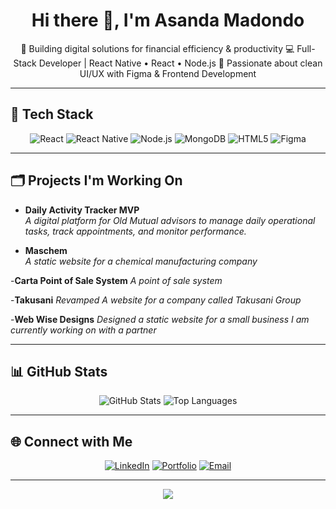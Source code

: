 <h1 align="center">Hi there 👋, I'm Asanda Madondo</h1>

<p align="center">
🚀 Building digital solutions for financial efficiency & productivity  
💻 Full-Stack Developer | React Native • React • Node.js  
🎨 Passionate about clean UI/UX with Figma & Frontend Development  
</p>

---

## 🧰 Tech Stack

<p align="center">
<img src="https://img.shields.io/badge/React-20232A?style=for-the-badge&logo=react&logoColor=61DAFB" alt="React"/>
<img src="https://img.shields.io/badge/React_Native-20232A?style=for-the-badge&logo=react&logoColor=61DAFB" alt="React Native"/>
<img src="https://img.shields.io/badge/Node.js-43853D?style=for-the-badge&logo=node.js&logoColor=white" alt="Node.js"/>
<img src="https://img.shields.io/badge/MongoDB-4EA94B?style=for-the-badge&logo=mongodb&logoColor=white" alt="MongoDB"/>
<img src="https://img.shields.io/badge/HTML5-E34F26?style=for-the-badge&logo=html5&logoColor=white" alt="HTML5"/>
<img src="https://img.shields.io/badge/Figma-F24E1E?style=for-the-badge&logo=figma&logoColor=white" alt="Figma"/>
</p>

---

## 🗂️ Projects I'm Working On

- **Daily Activity Tracker MVP**  
_A digital platform for Old Mutual advisors to manage daily operational tasks, track appointments, and monitor performance._

- **Maschem**  
_A static website for a chemical manufacturing company_

-**Carta Point of Sale System**
_A point of sale system_

-**Takusani**
_Revamped A website for a company called Takusani Group_

-**Web Wise Designs**
_Designed a static website for a small business I am currently working on with a partner_

---

## 📊 GitHub Stats

<p align="center">
<img src="https://github-readme-stats.vercel.app/api?username=YourUsername&show_icons=true&theme=tokyonight" alt="GitHub Stats"/>
<img src="https://github-readme-stats.vercel.app/api/top-langs/?username=YourUsername&layout=compact&theme=tokyonight" alt="Top Languages"/>
</p>

---

## 🌐 Connect with Me

<p align="center">
<a href="https://www.linkedin.com/in/yourlinkedin"><img src="https://img.shields.io/badge/LinkedIn-0077B5?style=for-the-badge&logo=linkedin&logoColor=white" alt="LinkedIn"/></a>
<a href="https://yourportfolio.com"><img src="https://img.shields.io/badge/Portfolio-000?style=for-the-badge&logo=about-dot-me&logoColor=white" alt="Portfolio"/></a>
<a href="mailto:youremail@example.com"><img src="https://img.shields.io/badge/Email-D14836?style=for-the-badge&logo=gmail&logoColor=white" alt="Email"/></a>
</p>

---

<p align="center">
  <img src="https://profile-counter.glitch.me/YourUsername/count.svg" />
</p>
